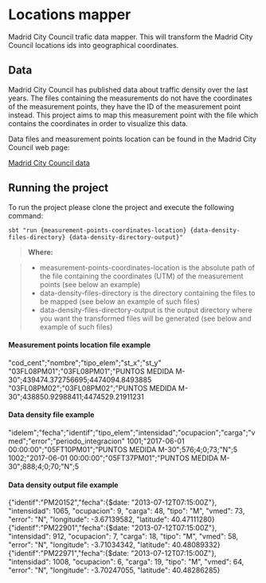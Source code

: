 Locations mapper
===================

Madrid City Council trafic data mapper. This will transform the Madrid City Council locations ids into geographical coordinates.

Data
-------------
Madrid City Council has published data about traffic density over the last years. The files containing the measurements do not have the coordinates of the measurement points, they have the ID of the measurement point instead. This project aims to map this measurement point with the file which contains the coordinates in order to visualize this data.

Data files and measurement points location can be found in the Madrid City Council web page:

[Madrid City Council data](http://datos.madrid.es/portal/site/egob/menuitem.c05c1f754a33a9fbe4b2e4b284f1a5a0/?vgnextoid=33cb30c367e78410VgnVCM1000000b205a0aRCRD&vgnextchannel=374512b9ace9f310VgnVCM100000171f5a0aRCRD)

Running the project
------------------------

To run the project please clone the project and execute the following command:

```
sbt "run {measurement-points-coordinates-location} {data-density-files-directory} {data-density-directory-output}"
```

> **Where:**

> - measurement-points-coordinates-location is the absolute path of the file containing the coordinates (UTM) of the measurement points (see below an example)
> - data-density-files-directory is the directory containing the files to be mapped (see below an example of such files)
> - data-density-files-directory-output is the output directory where you want the transformed files will be generated (see below and example of such files)

#### <i class="icon-file"></i> Measurement points location  file example

"cod_cent";"nombre";"tipo_elem";"st_x";"st_y"
"03FL08PM01";"03FL08PM01";"PUNTOS MEDIDA M-30";439474.372756695;4474094.8493885
"03FL08PM02";"03FL08PM02";"PUNTOS MEDIDA M-30";438850.92988411;4474529.21911231

#### <i class="icon-file"></i> Data density file example

"idelem";"fecha";"identif";"tipo_elem";"intensidad";"ocupacion";"carga";"vmed";"error";"periodo_integracion"
1001;"2017-06-01 00:00:00";"05FT10PM01";"PUNTOS MEDIDA M-30";576;4;0;73;"N";5
1002;"2017-06-01 00:00:00";"05FT37PM01";"PUNTOS MEDIDA M-30";888;4;0;70;"N";5

#### <i class="icon-file"></i> Data density output file example

{"identif":"PM20152","fecha":{$date: "2013-07-12T07:15:00Z"}, "intensidad": 1065, "ocupacion": 9, "carga": 48, "tipo": "M", "vmed": 73, "error": "N", "longitude": -3.67139582, "latitude": 40.47111280}
{"identif":"PM22901","fecha":{$date: "2013-07-12T07:15:00Z"}, "intensidad": 912, "ocupacion": 7, "carga": 18, "tipo": "M", "vmed": 58, "error": "N", "longitude": -3.71034342, "latitude": 40.48089332}
{"identif":"PM22971","fecha":{$date: "2013-07-12T07:15:00Z"}, "intensidad": 1008, "ocupacion": 6, "carga": 19, "tipo": "M", "vmed": 64, "error": "N", "longitude": -3.70247055, "latitude": 40.48286285}
